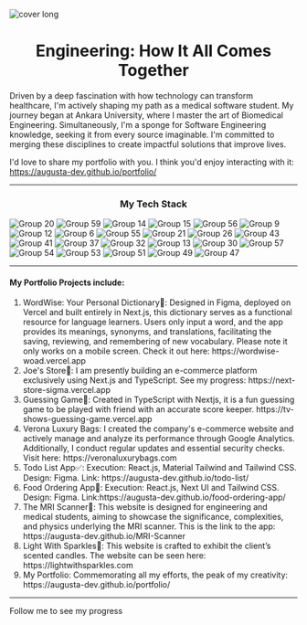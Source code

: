 ![cover long](https://github.com/augusta-dev/augusta-dev/assets/109660213/5144a3e2-ef6d-42d6-899a-60cb0179379c)
<h1 align='center'>Engineering: How It All Comes Together</h1>
<p>Driven by a deep fascination with how technology can transform healthcare, I'm actively shaping my path as a medical software student. My journey began at Ankara University, where I master the art of Biomedical Engineering. Simultaneously, I'm a sponge for Software Engineering knowledge, seeking it from every source imaginable. I'm committed to merging these disciplines to create impactful solutions that improve lives.</p>

I'd love to share my portfolio with you. I think you'd enjoy interacting with it: https://augusta-dev.github.io/portfolio/
<hr>
<h3 align='center'>My Tech Stack</h3>

![Group 20](https://github.com/augusta-dev/augusta-dev/assets/109660213/675e1fa6-b687-40c1-9e28-926e81777d4c)
![Group 59](https://github.com/augusta-dev/augusta-dev/assets/109660213/8860c74c-933c-4cf1-84e6-efc1ab9a3dd7)
![Group 14](https://github.com/augusta-dev/augusta-dev/assets/109660213/21dd268f-30a0-435d-9825-2f1b4946d735)
![Group 15](https://github.com/augusta-dev/augusta-dev/assets/109660213/ac7dd24b-06d0-462d-a9cc-2f79e9a8fb38)
![Group 56](https://github.com/augusta-dev/augusta-dev/assets/109660213/55f0c4ad-bf00-4267-bc86-7dc8c0812fb2)
![Group 9](https://github.com/augusta-dev/augusta-dev/assets/109660213/70f997be-2943-4deb-b070-9f3ebaf816b4)
![Group 12](https://github.com/augusta-dev/augusta-dev/assets/109660213/df8ad99a-90ce-4179-b0f3-cebd38ea8eb7)
![Group 6](https://github.com/augusta-dev/augusta-dev/assets/109660213/38199f5d-4c23-4a7b-b8ad-ed4438db486b)
![Group 55](https://github.com/augusta-dev/augusta-dev/assets/109660213/302fd18a-bdc4-4105-89b9-f6b36fc4ea8f)
![Group 21](https://github.com/augusta-dev/augusta-dev/assets/109660213/84a057ed-46ee-4baf-9269-8c53c9de1bea)
![Group 26](https://github.com/augusta-dev/augusta-dev/assets/109660213/c02df273-1540-4f3d-a812-9b4bcb78282c)
![Group 43](https://github.com/augusta-dev/augusta-dev/assets/109660213/7fe72cce-3293-46c3-bbfd-3e473918fd33)
![Group 41](https://github.com/augusta-dev/augusta-dev/assets/109660213/f3cd5577-74a4-4896-8166-838cdf7e7731)
![Group 37](https://github.com/augusta-dev/augusta-dev/assets/109660213/7640d77a-79c8-4ee9-834a-65e98ac37c57)
![Group 32](https://github.com/augusta-dev/augusta-dev/assets/109660213/38e84c96-a648-423c-b6f3-185ca3f87cad)
![Group 13](https://github.com/augusta-dev/augusta-dev/assets/109660213/d7bc8482-79d4-4f59-a012-1d7d5072eb86)
![Group 30](https://github.com/augusta-dev/augusta-dev/assets/109660213/3b385ae3-0a61-45aa-a1aa-b564ea02e1ba)
![Group 57](https://github.com/augusta-dev/augusta-dev/assets/109660213/b705211c-8575-4c6e-947c-afa0bc3dc021)
![Group 54](https://github.com/augusta-dev/augusta-dev/assets/109660213/47a289f6-f4dd-4cee-816d-409c74638ba2)
![Group 53](https://github.com/augusta-dev/augusta-dev/assets/109660213/20ef9adf-30bc-424e-8440-c15102a01fd8)
![Group 51](https://github.com/augusta-dev/augusta-dev/assets/109660213/923e1834-c0de-494f-91f8-820acfd60de8)
![Group 49](https://github.com/augusta-dev/augusta-dev/assets/109660213/c45be740-ee5d-46de-9853-11c0011ce636)
![Group 47](https://github.com/augusta-dev/augusta-dev/assets/109660213/e0312ed6-b7c6-41a8-af56-326ad76ac7fa)

<hr>
<h4>My Portfolio Projects include:</h4>
<ol>
  <li>WordWise: Your Personal Dictionary📘: Designed in Figma, deployed on Vercel and built entirely in Next.js, this dictionary serves as a functional resource for language learners. Users only input a word, and the app provides its meanings, synonyms, and translations, facilitating the saving, reviewing, and remembering of new vocabulary. Please note it only works on a mobile screen. Check it out here: https://wordwise-woad.vercel.app </li>
  <li>Joe's Store👔: I am presently building an e-commerce platform exclusively using Next.js and TypeScript. See my progress: https://next-store-sigma.vercel.app</li>
  <li>Guessing Game🤔: Created in TypeScript with Nextjs, it is a fun guessing game to be played with friend with an accurate score keeper. https://tv-shows-guessing-game.vercel.app</li>
  <li>Verona Luxury Bags: I created the company's e-commerce website and actively manage and analyze its performance through Google Analytics. Additionally, I conduct regular updates and essential security checks. Visit here: https://veronaluxurybags.com </li>
  <li>Todo List App✅: Execution: React.js, Material Tailwind and Tailwind CSS. Design: Figma. Link: https://augusta-dev.github.io/todo-list/ </li>
  <li>Food Ordering App🍔: Execution: React.js, Next UI and Tailwind CSS. Design: Figma. Link:https://augusta-dev.github.io/food-ordering-app/</li>
  <li>The MRI Scanner🦴: This website is designed for engineering and medical students, aiming to showcase the significance, complexities, and physics underlying the MRI scanner. This is the link to the app: https://augusta-dev.github.io/MRI-Scanner </li>
  <li>Light With Sparkles🌟: This website is crafted to exhibit the client’s scented candles. The website can be seen here: https://lightwithsparkles.com</li>
  <li>My Portfolio: Commemorating all my efforts, the peak of my creativity: https://augusta-dev.github.io/portfolio/</li>
</ol>

<hr>
<p>Follow me to see my progress</p>

